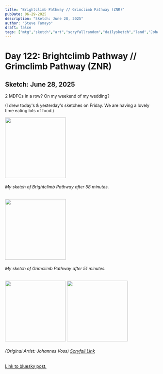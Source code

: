 ```yaml
---
title: "Brightclimb Pathway // Grimclimb Pathway (ZNR)"
pubDate: 06-29-2025
description: "Sketch: June 28, 2025"
author: "Steve Tamayo"
draft: false
tags: ["mtg","sketch","art","scryfallrandom","dailysketch","land","Johannes Voss"]
---
```

# Day 122: Brightclimb Pathway // Grimclimb Pathway (ZNR)
## Sketch: June 28, 2025


2 MDFCs in a row? On my weekend of my wedding? 

(I drew today's & yesterday's sketches on Friday. We are having a lovely time eating lots of food.)


<img src="https://cdn.bsky.app/img/feed_fullsize/plain/did:plc:vlb3baqyfxfheceuqyubujfl/bafkreid4r4odncewaqd7grfz4zcnqlqidjxklgmfmq2jrk2bud3ikis3t4@jpeg" height="200">


###### My sketch of Brightclimb Pathway after 58 minutes.

<img src="https://cdn.bsky.app/img/feed_fullsize/plain/did:plc:vlb3baqyfxfheceuqyubujfl/bafkreienyhoj3nmoco7hfvrnizldncyqbkzqnacdct4dxkt7t6qdgsdsg4@jpeg" height="200">


###### My sketch of Grimclimb Pathway after 51 minutes.

<img src="https://cards.scryfall.io/large/front/d/2/d24c3d51-795d-4c01-a34a-3280fccd2d78.jpg?1669839386" height="200">
<img src="https://cards.scryfall.io/large/back/d/2/d24c3d51-795d-4c01-a34a-3280fccd2d78.jpg?1669839386" height="200">


###### (Original Artist: Johannes Voss) [Scryfall Link](https://scryfall.com/card/znr/259/brightclimb-pathway-grimclimb-pathway)


[Link to bluesky post.](https://bsky.app/profile/sorocoroto.bsky.social/post/3lsryfxegzc2d)